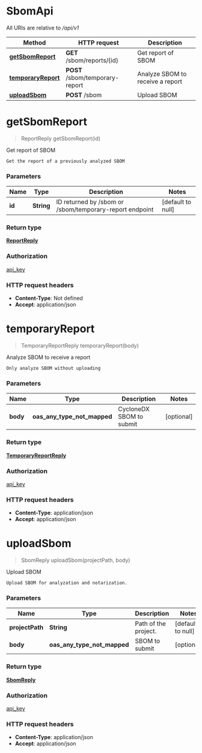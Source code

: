 # SbomApi

All URIs are relative to */api/v1*

| Method | HTTP request | Description |
|------------- | ------------- | -------------|
| [**getSbomReport**](SbomApi.md#getSbomReport) | **GET** /sbom/reports/{id} | Get report of SBOM |
| [**temporaryReport**](SbomApi.md#temporaryReport) | **POST** /sbom/temporary-report | Analyze SBOM to receive a report |
| [**uploadSbom**](SbomApi.md#uploadSbom) | **POST** /sbom | Upload SBOM |


<a name="getSbomReport"></a>
# **getSbomReport**
> ReportReply getSbomReport(id)

Get report of SBOM

    Get the report of a previously analyzed SBOM

### Parameters

|Name | Type | Description  | Notes |
|------------- | ------------- | ------------- | -------------|
| **id** | **String**| ID returned by /sbom or /sbom/temporary-report endpoint | [default to null] |

### Return type

[**ReportReply**](../Models/ReportReply.md)

### Authorization

[api_key](../README.md#api_key)

### HTTP request headers

- **Content-Type**: Not defined
- **Accept**: application/json

<a name="temporaryReport"></a>
# **temporaryReport**
> TemporaryReportReply temporaryReport(body)

Analyze SBOM to receive a report

    Only analyze SBOM without uploading

### Parameters

|Name | Type | Description  | Notes |
|------------- | ------------- | ------------- | -------------|
| **body** | **oas_any_type_not_mapped**| CycloneDX SBOM to submit | [optional] |

### Return type

[**TemporaryReportReply**](../Models/TemporaryReportReply.md)

### Authorization

[api_key](../README.md#api_key)

### HTTP request headers

- **Content-Type**: application/json
- **Accept**: application/json

<a name="uploadSbom"></a>
# **uploadSbom**
> SbomReply uploadSbom(projectPath, body)

Upload SBOM

    Upload SBOM for analyzation and notarization.

### Parameters

|Name | Type | Description  | Notes |
|------------- | ------------- | ------------- | -------------|
| **projectPath** | **String**| Path of the project. | [default to null] |
| **body** | **oas_any_type_not_mapped**| SBOM to submit | [optional] |

### Return type

[**SbomReply**](../Models/SbomReply.md)

### Authorization

[api_key](../README.md#api_key)

### HTTP request headers

- **Content-Type**: application/json
- **Accept**: application/json

